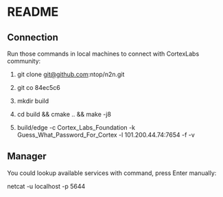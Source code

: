 # README

## Connection

Run those commands in local machines to connect with CortexLabs community:

1. git clone git@github.com:ntop/n2n.git

2. git co 84ec5c6

3. mkdir build

4. cd build && cmake .. && make -j8

5. build/edge -c Cortex_Labs_Foundation -k Guess_What_Password_For_Cortex -l 101.200.44.74:7654 -f -v

## Manager

You could lookup available services with command, press Enter manually:

netcat -u localhost -p 5644
